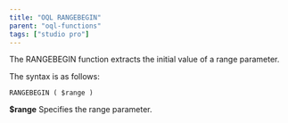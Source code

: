 ```yaml
---
title: "OQL RANGEBEGIN"
parent: "oql-functions"
tags: ["studio pro"]
---
```



The RANGEBEGIN function extracts the initial value of a range parameter.

The syntax is as follows:

```
RANGEBEGIN ( $range )
```

**$range**
Specifies the range parameter.
